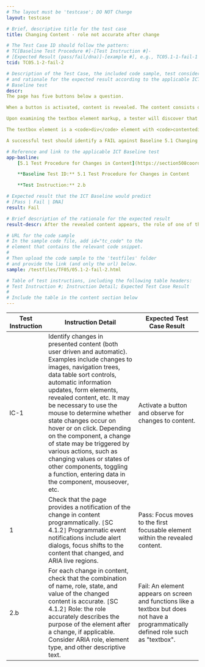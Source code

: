 ```yaml
---
# The layout must be 'testcase'; DO NOT Change
layout: testcase

# Brief, descriptive title for the test case
title: Changing Content - role not accurate after change

# The Test Case ID should follow the pattern:
# TC[Baseline Test Procedure #]-[Test Instruction #]-
# [Expected Result (pass/fail/dna)]-[example #], e.g., TC05.1-1-fail-1
tcid: TC05.1-2-fail-2

# Description of the Test Case, the included code sample, test considerations,
# and rationale for the expected result according to the applicable ICT
# Baseline test
descr:
The page has five buttons below a question.

When a button is activated, content is revealed. The content consists of a new question and what appears to be a textbox. When the content is revelead, focus is placed within the textbox.

Upon examining the textbox element markup, a tester will discover that the element does not have an accurate role that describes the purpose of the element.

The textbox element is a <code>div</code> element with <code>contenteditable</code> attribute and no <code>role</code> attribute. The element has an <code>aria-label</code> with a value of "Because" which is also not descriptive of the element's role.

A successful test should identify a FAIL against Baseline 5.1 Changing Content.

# Reference and link to the applicable ICT Baseline test
app-basline:
    [5.1 Test Procedure for Changes in Content](https://section508coordinators.github.io/ICTTestingBaseline/05Changing.html#51-test-procedure-for-changes-in-content)

    **Baseline Test ID:** 5.1 Test Procedure for Changes in Content

    **Test Instruction:** 2.b

# Expected result that the ICT Baseline would predict
# [Pass | Fail | DNA]
result: Fail

# Brief description of the rationale for the expected result
result-descr: After the revealed content appears, the role of one of the elements does not accurately describe the purpose of the element.

# URL for the code sample
# In the sample code file, add id="tc_code" to the
# element that contains the relevant code snippet.
#
# Then upload the code sample to the 'testfiles' folder
# and provide the link (and only the url) below.
sample: /testfiles/TF05/05.1-2-fail-2.html

# Table of test instructions, including the following table headers:
# Test Instruction #; Instruction Detail; Expected Test Case Result
#
# Include the table in the content section below
---
```

| Test Instruction | Instruction Detail | Expected Test Case Result |
|------------------|--------------------|---------------------------|
| IC-1 | Identify changes in presented content (both user driven and automatic). Examples include changes to images, navigation trees, data table sort controls, automatic information updates, form elements, revealed content, etc. It may be necessary to use the mouse to determine whether state changes occur on hover or on click. Depending on the component, a change of state may be triggered by various actions, such as changing values or states of other components, toggling a function, entering data in the component, mouseover, etc. | Activate a button and observe for changes to content. |
| 1 | Check that the page provides a notification of the change in content programmatically. `[`SC 4.1.2`]` Programmatic event notifications include alert dialogs, focus shifts to the content that changed, and ARIA live regions. | Pass: Focus moves to the first focusable element within the revealed content. |
| 2.b | For each change in content, check that the combination of name, role, state, and value of the changed content is accurate. `[`SC 4.1.2`]` Role: the role accurately describes the purpose of the element after a change, if applicable. Consider ARIA role, element type, and other descriptive text. | Fail: An element appears on screen and functions like a textbox but does not have a programmatically defined role such as "textbox". |
